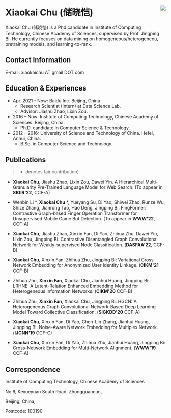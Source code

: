 
# Xiaokai Chu (储晓恺) <img align="right" src="pic/photo.jpeg">
Xiaokai Chu (储晓恺) is a Phd candidate in Institute of Computing Technology, Chinese Academy of Sciences, supervised by Prof. Jingping Bi. 
He currently focuses on data mining on homogeneous/heterogeneou, pretraining models, and learning-to-rank.

## Contact Information
E-mail: xiaokaichu AT gmail DOT com

## Education & Experiences
- Apr. 2021 - Now: Baidu Inc. Beijing, China
    - Research Scientist (Intern) at Data Science Lab.
    - Advisor: Jiashu Zhao, Lixin Zou.
- 2016 – Now: Institute of Computing Technology, Chinese Academy of Sciences. Beijing, China.
    - Ph.D. candidate in Computer Science & Technology.
- 2012 – 2016: University of Science and Technology of China. Hefei, Anhui, China.
    - B.Sc. in Computer Science and Technology.


## Publications
> * denotes fair contribution)

- **Xiaokai Chu**, Jiashu Zhao, Lixin Zou, Dawei Yin. A Hierarchical Multi-Granularity Pre-Trained Language Model for Web Search. (To appear in **SIGIR'22**, CCF-A)

- Wenbin Li *, **Xiaokai Chu** *, Yueyang Su, Di Yao, Shiwei Zhao, Runze Wu, Shize Zhang, Jianrong Tao, Hao Deng, Jingping Bi. 
FingFormer: Contrastive Graph-based Finger Operation Transformer for Unsupervised Mobile Game Bot Detection.
(To appear in **WWW'22**, CCF-A)

- **Xiaokai Chu**, Jiashu Zhao, Xinxin Fan, Di Yao, Zhihua Zhu, Dawei Yin, Lixin Zou, Jingping Bi. Contrastive Disentangled Graph Convolutional Network for Weakly-supervised Node Classification. (**DASFAA'22**, CCF-B)

- **Xiaokai Chu**, Xinxin Fan, Zhihua Zhu, Jingping Bi: Variational Cross-Network Embedding for Anonymized User Identity Linkage. (**CIKM'21** CCF-B)

- Zhihua Zhu, **Xinxin Fan**, Xiaokai Chu, Jianhui Huang, Jingping Bi: LRHNE: A Latent-Relation Enhanced Embedding Method for Heterogeneous Information Networks. (**CIKM'20** CCF-B)

- Zhihua Zhu, **Xinxin Fan**, Xiaokai Chu, Jingping Bi:
HGCN: A Heterogeneous Graph Convolutional Network-Based Deep Learning Model Toward Collective Classification. (**SIGKDD'20** CCF-A)

- **Xiaokai Chu**, Xinxin Fan, Di Yao, Chen-Lin Zhang, Jianhui Huang, Jingping Bi:
Noise-Aware Network Embedding for Multiplex Network. (**IJCNN'19** CCF-C)

- **Xiaokai Chu**, Xinxin Fan, Di Yao, Zhihua Zhu, Jianhui Huang, Jingping Bi:
Cross-Network Embedding for Multi-Network Alignment. (**WWW'19** CCF-A)

## Correspondence
Institute of Computing Technology, Chinese Academy of Sciences

No.6, Kexueyuan South Road, Zhongguancun,

Beijing, China,

Postcode: 100190

